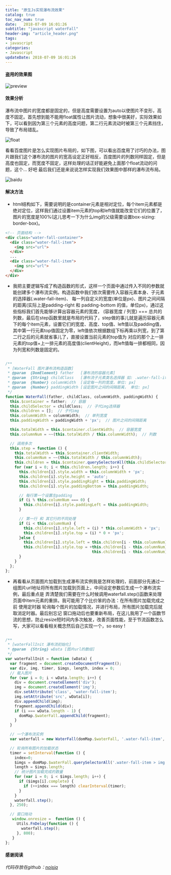 ```yaml
---
title: "原生Js实现瀑布流效果"
catalog: true
toc_nav_num: true
date:   2018-07-09 16:01:26
subtitle: "javascript waterFall"
header-img: "article_header.png"
tags:
- javascript
categories:
- Javascript
updateDate: 2018-07-09 16:01:26
---
```


#### 盗用的效果图
![preview](waterfall-1.gif)

#### 效果分析
瀑布流中图片的宽度都是固定的，但是高度需要设置为auto以使图片不变形，高度不固定。首先想到能不能用float属性让图片流动，想象中很美好，实际效果如下，可以看到因为第三个元素的高度问题，第二行元素流动时被第三个元素挡住，导致了布局错乱。

![float](waterfall-2.jpg)  

看看百度图片是怎么实现图片布局的，如下图，可以看出百度用了讨巧的办法，图片跟我们这个瀑布流的图片的宽高设定正好相反，百度图片的列数同样固定，但是高度也固定，而宽度不固定，这样处理的话正好能避免上面那个float流动的问题，这个... 好吧 最后我们还是来说说怎样实现我们效果图中那样的瀑布流布局。

![baidu](waterfall-3.jpg)  

#### 解决方法

* html结构如下，需要说明的是container元素是相对定位，每个item元素都是绝对定位，这样我们通过设置item元素的top和left值就能改变它们的位置了，图片的宽度是100%(这儿思考一下为什么img的父级需要设置box-sizing: border-box)。

```html
<!-- 页面结构 -->
<div class="water-fall-container">
  <div class="water-fall-item">
    <img src="url">
  </div>
  ...
  <div class="water-fall-item">
    <img src="url">
  </div>
</div>

```

* 我把主要逻辑写成了构造函数的形式，这样一个页面中通过传入不同的参数就能创建多个瀑布流实例。构造函数中我们依次需要传入容器元素本身、子元素的选择器(.water-fall-item)、
每一列自定义的宽度(单位是px)、图片之间间隔的距离(实际上是padding-right 和 padding-bottom 的值，单位px)，通过这些指标我们首先能够计算出容器元素的宽度，
(容器宽度 / 列宽) === 总共的列数，最后在step函数里就是布局的代码了，step做的事儿就是遍历容器元素下的每个item元素，设置它们的宽度、高度、top值、left值以及padding值，
其中第一行元素top值固定为零，left值依次根据数组下标再乘以列宽，到了第二行之后的元素就省事儿了，直接设置当前元素的top值为 对应的那个上一排元素的top值+上一排元素的高度值(clientHeight)，而left值每一排都相同，因为列宽和列数是固定的。

```javascript

/**
 * [WaterFall 图片瀑布流构造函数]
 * @param  {DomElement} father   [瀑布流的容器元素]
 * @param  {String} childClass   [瀑布流子元素类名选择器 如: .water-fall-item]
 * @param  {Number} columnWidth  [设定每一列的宽度，单位: px]
 * @param  {Number} paddingWidth [设定图片之间的间隔距离， 单位: px]
 */
function WaterFall(father, childClass, columnWidth, paddingWidth) {
  this.$container = father;  // 容器
  this.childSelector = childClass;  // 子代img选择器
  this.children = [];  // 子代img
  this.columnWidth = columnWidth;  // 单列宽度
  this.paddingWidth = paddingWidth + 'px';  // 图片之间的间隔距离

  this.totalWidth = this.$container.clientWidth;  // 容器宽度
  this.columnNum = ~~(this.totalWidth / this.columnWidth);  // 列数

  // 调用多次
  this.step = function () {
    this.totalWidth = this.$container.clientWidth;
    this.columnNum = ~~(this.totalWidth / this.columnWidth);
    this.children = this.$container.querySelectorAll(this.childSelector);
    for (var i = 0; i < this.children.length; i++) {
      this.children[i].style.width = this.columnWidth + 'px';
      this.children[i].style.height = 'auto';
      this.children[i].style.paddingRight = this.paddingWidth;
      this.children[i].style.paddingBottom = this.paddingWidth;

      // 每行第一个设置左padding
      if (i % this.columnNum === 0) {
        this.children[i].style.paddingLeft = this.paddingWidth;
      }

      // 第一行 和 其它行的不同处理
      if (i < this.columnNum) {
        this.children[i].style.left = (i) * this.columnWidth + 'px';
        this.children[i].style.top = (i) * 0 + 'px';
      }else {
        this.children[i].style.left = this.children[i - this.columnNum].style.left;
        this.children[i].style.top = +this.children[i - this.columnNum].style.top.replace('px', '') +
                                      this.children[i - this.columnNum].clientHeight + 'px';
      }
    }
  };
};

```

* 再看看从页面图片加载到生成瀑布流实例我是怎样处理的，前面部分先通过一组图片url地址将所有图片加载到页面上，中间设定参数后生成一个瀑布流实例，最后重点是
弄清楚我们需要在什么时候调用waterfall.step()函数来处理页面中item元素的重排。我可能用了个比价笨的办法：在所有图片加载完成之前 使用定时器 轮询每个图片的加载情况，并进行布局，所有图片加载完后就取消定时器。最后别忘记 窗口拖动后也要重新布局，在这儿我用了一个函数节流的思想，防止resize短时间内多次触发，改善页面性能，至于节流函数怎么写，大家可以看看相关概念然后自己实现一个，so easy !

```javascript

/**
 * [waterFallInit 瀑布流初始化]
 * @param  {String} wData [图片url的数组]
 */
var waterFallInit = function (wData) {
  var fragment = document.createDocumentFragment();
  var div, img, timer, $imgs, length, index = 0;
  // 载入图片
  for (var i = 0; i < wData.length; i++) {
    div = document.createElement('div');
    img = document.createElement('img');
    div.setAttribute('class', 'water-fall-item');
    img.setAttribute('src', wData[i]);
    div.appendChild(img);
    fragment.appendChild(div);
    if (i === wData.length - 1) {
      domMap.$waterFall.appendChild(fragment);
    }
  }

  // 一个瀑布流实例
  var waterfall = new WaterFall(domMap.$waterFall, '.water-fall-item', 200, 5);

  // 轮询所有图片的加载状态
  timer = setInterval(function () {
    index=0;
    $imgs = domMap.$waterFall.querySelectorAll('.water-fall-item > img');
    length = $imgs.length;
    // 统计图片加载完成的数量
    for (var i = 0; i < $imgs.length; i++) {
      if ($imgs[i].complete) {
        if (++index === length) clearInterval(timer);
      }
    }
    waterfall.step();
  }, 250);

  // 窗口拖动
   window.onresize =  function () {
     Utils.FnDelay(function () {
       waterfall.step();
     }, 800);
   }
};

```

#### 感谢阅读
_代码存放在github：[nojsja](https://github.com/nojsja/javascript-learning/tree/master/normal/water-fall-layout)_
